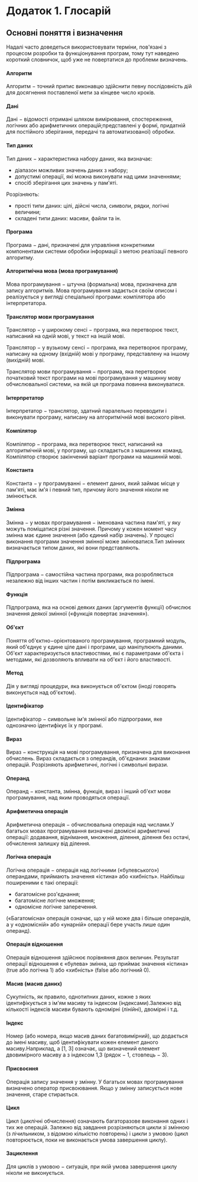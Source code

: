 # Додаток 1. Глосарій
## Основні поняття і визначення
Надалі часто доведеться використовувати терміни, пов'язані з процесом розробки та функціонування програм, тому тут наведено короткий словничок, щоб уже не повертатися до проблеми визначень.

#### Алгоритм
Алгоритм − точний припис виконавцю здійснити певну послідовність дій для досягнення поставленої мети за кінцеве число кроків.

#### Дані
Дані − відомості отримані шляхом вимірювання, спостереження, логічних або арифметичних операцій;представлені у формі, придатній для постійного зберігання, передачі та автоматизованої) обробки.

#### Тип даних
Тип даних − характеристика набору даних, яка визначає:
- діапазон можливих значень даних з набору;
- допустимі операції, які можна виконувати над цими значеннями;
- спосіб зберігання цих значень у пам'яті.

Розрізняють:
- прості типи даних: цілі, дійсні числа, символи, рядки, логічні величини;
- складені типи даних: масиви, файли та ін.

#### Програма
Програма − дані, призначені для управління конкретними компонентами системи обробки інформації з метою реалізації певного алгоритму.

#### Алгоритмічна мова (мова програмування)
Мова програмування − штучна (формальна) мова, призначена для запису алгоритмів. Мова програмування задається своїм описом і реалізується у вигляді спеціальної програми: компілятора або інтерпретатора.

#### Транслятор мови програмування
Транслятор − у широкому сенсі − програма, яка перетворює текст, написаний на одній мові, у текст на іншій мові.

Транслятор − у вузькому сенсі − програма, яка перетворює програму, написану на одному (вхідній) мові у програму, представлену на іншому (вихідній) мові.

Транслятор мови програмування − програма, яка перетворює початковий текст програми на мові програмування у машинну мову обчислювальної системи, на якій ця програма повинна виконуватися.

#### Інтерпретатор
Інтерпретатор − транслятор, здатний паралельно переводити і виконувати програму, написану на алгоритмічній мові високого рівня.

#### Компілятор
Компілятор − програма, яка перетворює текст, написаний на алгоритмічній мові, у програму, що складається з машинних команд. Компілятор створює закінчений варіант програми на машинній мові.

#### Константа
Константа − у програмуванні − елемент даних, який займає місце у пам'яті, має ім'я і певний тип, причому його значення ніколи не змінюється.

#### Змінна
Змінна − у мовах програмування − іменована частина пам'яті, у яку можуть поміщатися різні значення. Причому у кожен момент часу змінна має єдине значення (або єдиний набір значень). У процесі виконання програми значення змінної може змінюватися.Тип змінних визначається типом даних, які вони представляють.

#### Підпрограма
Підпрограма − самостійна частина програми, яка розробляється незалежно від інших частин і потім викликається по імені.

#### Функція
Підпрограма, яка на основі деяких даних (аргументів функції) обчислює значення деякої змінної («функція повертає значення»).

#### Об'єкт
Поняття об'єктно−орієнтованого програмування, програмний модуль, який об'єднує у єдине ціле дані і програми, що маніпулюють даними. Об'єкт характеризується властивостями, які є параметрами об'єкта і методами, які дозволяють впливати на об'єкт і його властивості.

#### Метод
Дія у вигляді процедури, яка виконується об'єктом (іноді говорять виконується над об'єктом).

#### Ідентифікатор
Ідентифікатор − символьне ім'я змінної або підпрограми, яке однозначно ідентифікує їх у програмі.

#### Вираз
Вираз − конструкція на мові програмування, призначена для виконання обчислень. Вираз складається з операндів, об'єднаних знаками операцій. Розрізняють арифметичні, логічні і символьні вирази.

#### Операнд
Операнд − константа, змінна, функція, вираз і інший об'єкт мови програмування, над яким проводяться операції.

#### Арифметична операція
Арифметична операція − обчислювальна операція над числами.У багатьох мовах програмування визначені двомісні арифметичні операції: додавання, віднімання, множення, ділення, ділення без остачі, обчислення залишку від ділення.

#### Логічна операція
Логічна операція − операція над логічними («булевського») операндами, приймають значення «істина» або «хибність». Найбільш поширеними є такі операції:
- багатомісне роз'єднання;
- багатомісне логічне множення;
- одномісне логічне заперечення.

(«Багатомісна» операція означає, що у ній може два і більше операндів, а у «одномісній» або «унарній» операції бере участь лише один операнд).

#### Операція відношення
Операція відношення здійснює порівняння двох величин. Результат операції відношення є «булева» змінна, що приймає значення «істина» (true або логічна 1) або «хибність» (false або логічний 0).

#### Масив (масив даних)
Сукупність, як правило, однотипних даних, кожне з яких ідентифікується з ім'ям масиву та індексом (індексами).Залежно від кількості індексів масиви бувають одномірні (лінійні), двомірні і т.д.

#### Індекс
Номер (або номера, якщо масив даних багатовимірний), що додається до імені масиву, щоб ідентифікувати кожен елемент даного масиву.Наприклад, а [1, 3] означає, що визначений елемент двовимірного масиву а з індексом 1,3 (рядок − 1, стовпець − 3).

#### Присвоєння
Операція запису значення у змінну. У багатьох мовах програмування визначено оператор присвоювання. Якщо у змінну записується нове значення, старе стирається.

#### Цикл
Цикл (циклічні обчислення) означають багаторазове виконання одних і тих же операцій. Залежно від завдання розрізняються цикли зі змінною (з лічильником, з відомою кількістю повторень) і цикли з умовою (цикл повторюється, поки не виконається умова завершення циклу).

#### Зациклення
Для циклів з умовою − ситуація, при якій умова завершення циклу ніколи не виконується.
